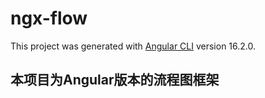 # ngx-flow

This project was generated with [Angular CLI](https://github.com/angular/angular-cli) version 16.2.0.

## 本项目为Angular版本的流程图框架
